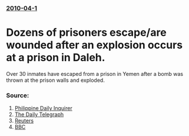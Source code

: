 ### [2010-04-1](/news/2010/04/1/index.md)

#  Dozens of prisoners escape/are wounded after an explosion occurs at a prison in Daleh. 

Over 30 inmates have escaped from a prison in Yemen after a bomb was thrown at the prison walls and exploded.


### Source:

1. [Philippine Daily Inquirer](http://newsinfo.inquirer.net/breakingnews/world/view/20100401-261979/30-prisoners-escape-after-bomb-blast-at-south-Yemen-jail)
2. [The Daily Telegraph](http://www.telegraph.co.uk/news/worldnews/middleeast/yemen/7544059/Prisoners-escape-after-Yemen-bomb-blast.html)
3. [Reuters](http://uk.reuters.com/article/idUKTRE63019520100401?feedType=RSS&feedName=worldNews&utm_source=feedburner&utm_medium=feed&utm_campaign=Feed%3A+Reuters%2FUKWorldNews+%28News+%2F+UK+%2F+World+News%29)
4. [BBC](http://news.bbc.co.uk/2/hi/middle_east/8598636.stm)
